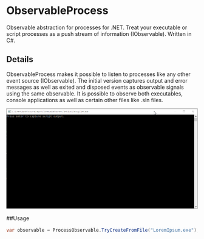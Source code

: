 # ObservableProcess
Observable abstraction for processes for .NET. Treat your executable or script processes as a push 
stream of information (IObservable). Written in C#.

## Details
ObservableProcess makes it possible to listen to processes like any other event source (IObservable). 
The initial version captures output and error messages as well as exited and disposed events as observable
signals using the same observable. It is possible to observe both executables, console applications as well
as certain other files like .sln files.

![Alt Text](example.gif)

##Usage
```csharp
var observable = ProcessObservable.TryCreateFromFile("LoremIpsum.exe");
```
